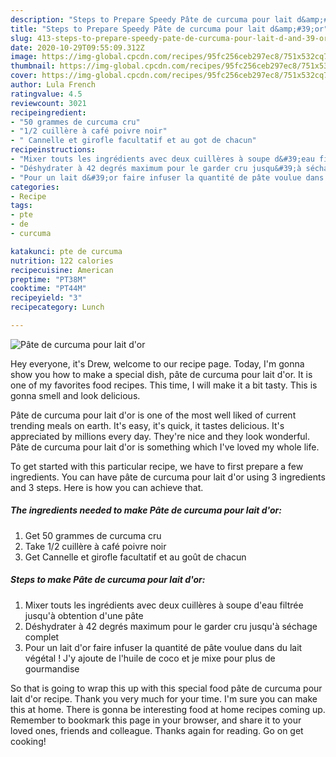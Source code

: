 ```yaml
---
description: "Steps to Prepare Speedy Pâte de curcuma pour lait d&amp;#39;or"
title: "Steps to Prepare Speedy Pâte de curcuma pour lait d&amp;#39;or"
slug: 413-steps-to-prepare-speedy-pate-de-curcuma-pour-lait-d-and-39-or
date: 2020-10-29T09:55:09.312Z
image: https://img-global.cpcdn.com/recipes/95fc256ceb297ec8/751x532cq70/pate-de-curcuma-pour-lait-dor-photo-principale-de-la-recette.jpg
thumbnail: https://img-global.cpcdn.com/recipes/95fc256ceb297ec8/751x532cq70/pate-de-curcuma-pour-lait-dor-photo-principale-de-la-recette.jpg
cover: https://img-global.cpcdn.com/recipes/95fc256ceb297ec8/751x532cq70/pate-de-curcuma-pour-lait-dor-photo-principale-de-la-recette.jpg
author: Lula French
ratingvalue: 4.5
reviewcount: 3021
recipeingredient:
- "50 grammes de curcuma cru"
- "1/2 cuillère à café poivre noir"
- " Cannelle et girofle facultatif et au got de chacun"
recipeinstructions:
- "Mixer touts les ingrédients avec deux cuillères à soupe d&#39;eau filtrée jusqu&#39;à obtention d&#39;une pâte"
- "Déshydrater à 42 degrés maximum pour le garder cru jusqu&#39;à séchage complet"
- "Pour un lait d&#39;or faire infuser la quantité de pâte voulue dans du lait végétal ! J&#39;y ajoute de l&#39;huile de coco et je mixe pour plus de gourmandise"
categories:
- Recipe
tags:
- pte
- de
- curcuma

katakunci: pte de curcuma 
nutrition: 122 calories
recipecuisine: American
preptime: "PT38M"
cooktime: "PT44M"
recipeyield: "3"
recipecategory: Lunch

---
```



![Pâte de curcuma pour lait d&#39;or](https://img-global.cpcdn.com/recipes/95fc256ceb297ec8/751x532cq70/pate-de-curcuma-pour-lait-dor-photo-principale-de-la-recette.jpg)

Hey everyone, it's Drew, welcome to our recipe page. Today, I'm gonna show you how to make a special dish, pâte de curcuma pour lait d&#39;or. It is one of my favorites food recipes. This time, I will make it a bit tasty. This is gonna smell and look delicious.

Pâte de curcuma pour lait d&#39;or is one of the most well liked of current trending meals on earth. It's easy, it's quick, it tastes delicious. It's appreciated by millions every day. They're nice and they look wonderful. Pâte de curcuma pour lait d&#39;or is something which I've loved my whole life.




To get started with this particular recipe, we have to first prepare a few ingredients. You can have pâte de curcuma pour lait d&#39;or using 3 ingredients and 3 steps. Here is how you can achieve that.

<!--inarticleads1-->

##### The ingredients needed to make Pâte de curcuma pour lait d&#39;or:

1. Get 50 grammes de curcuma cru
1. Take 1/2 cuillère à café poivre noir
1. Get  Cannelle et girofle facultatif et au goût de chacun




<!--inarticleads2-->

##### Steps to make Pâte de curcuma pour lait d&#39;or:

1. Mixer touts les ingrédients avec deux cuillères à soupe d&#39;eau filtrée jusqu&#39;à obtention d&#39;une pâte
1. Déshydrater à 42 degrés maximum pour le garder cru jusqu&#39;à séchage complet
1. Pour un lait d&#39;or faire infuser la quantité de pâte voulue dans du lait végétal ! J&#39;y ajoute de l&#39;huile de coco et je mixe pour plus de gourmandise




So that is going to wrap this up with this special food pâte de curcuma pour lait d&#39;or recipe. Thank you very much for your time. I'm sure you can make this at home. There is gonna be interesting food at home recipes coming up. Remember to bookmark this page in your browser, and share it to your loved ones, friends and colleague. Thanks again for reading. Go on get cooking!
